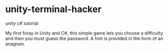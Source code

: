 # unity-terminal-hacker
unity c# tutorial

My first foray in Unity and C#, this simple game lets you choose a difficulty and then you must guess the password.
A hint is provided in the form of an anagram.
